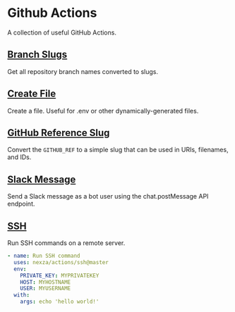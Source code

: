 # Github Actions

A collection of useful GitHub Actions.

## [Branch Slugs](branch-slugs)

Get all repository branch names converted to slugs.

## [Create File](create-file)

Create a file. Useful for .env or other dynamically-generated files.

## [GitHub Reference Slug](ref-slug)

Convert the `GITHUB_REF` to a simple slug that can be used in URIs, filenames, and IDs.

## [Slack Message](slack-message)

Send a Slack message as a bot user using the chat.postMessage API endpoint.

## [SSH](ssh)

Run SSH commands on a remote server.

```yaml
- name: Run SSH command
  uses: nexza/actions/ssh@master
  env:
    PRIVATE_KEY: MYPRIVATEKEY
    HOST: MYHOSTNAME
    USER: MYUSERNAME
  with:
    args: echo 'hello world!'
```
